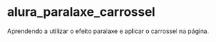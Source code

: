 # alura_paralaxe_carrossel
 Aprendendo a utilizar o efeito paralaxe e aplicar o carrossel na página.
